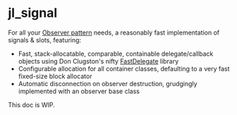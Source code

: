 jl_signal
=========

For all your [Observer pattern](http://en.wikipedia.org/wiki/Observer_pattern) needs, a reasonably fast implementation of signals & slots, featuring:

 - Fast, stack-allocatable, comparable, containable delegate/callback objects using Don Clugston's nifty [FastDelegate](http://www.codeproject.com/Articles/7150/Member-Function-Pointers-and-the-Fastest-Possible) library
 - Configurable allocation for all container classes, defaulting to a very fast fixed-size block allocator
 - Automatic disconnection on observer destruction, grudgingly implemented with an observer base class

This doc is WIP.